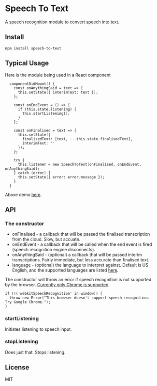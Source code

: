 # Speech To Text

A speech recognition module to convert speech into text.

## Install

`npm install speech-to-text`

## Typical Usage

Here is the module being used in a React component

```
  componentDidMount() {
    const onAnythingSaid = text => {
      this.setState({ interimText: text });
    };

    const onEndEvent = () => {
      if (this.state.listening) {
        this.startListening();
      }
    };

    const onFinalised = text => {
      this.setState({
        finalisedText: [text, ...this.state.finalisedText],
        interimText: ''
      });
    };

    try {
      this.listener = new SpeechToText(onFinalised, onEndEvent, onAnythingSaid);
    } catch (error) {
      this.setState({ error: error.message });
    }
  }
```

Above demo [here](http://apps.golightlyplus.com/speech-to-text-demo/).

## API

### The constructor

- onFinalised - a callback that will be passed the finalised transcription from the cloud. Slow, but accuate.
- onEndEvent - a callback that will be called when the end event is fired (speech recognition engine disconnects).
- onAnythingSaid - (optional) a callback that will be passed interim transcriptions. Fairly immediate, but less accurate than finalised text.
- language - (optional) the language to interpret against. Default is US English, and the supported languages are listed [here](https://cloud.google.com/speech-to-text/docs/languages).

The constructor will throw an error if speech recognition is not supported by the browser. [Currently only Chrome is supported](https://developer.mozilla.org/en-US/docs/Web/API/SpeechRecognition#Browser_compatibility).

```
if (!('webkitSpeechRecognition' in window)) {
  throw new Error("This browser doesn't support speech recognition. Try Google Chrome.");
}
```

### startListening

Initiates listening to speech input.

### stopListening

Does just that. Stops listening.

## License

MIT

